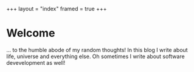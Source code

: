 +++
layout = "index"
framed = true
+++

# Welcome 
... to the humble abode of my random thoughts! In this blog I write about life, universe and everything else. Oh sometimes I write about software devevelopment as well!
